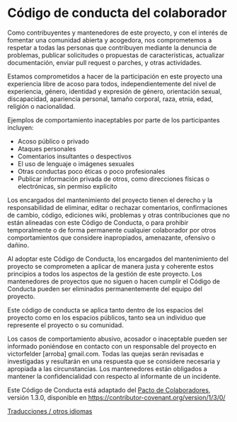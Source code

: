 # Código de conducta del colaborador

Como contribuyentes y mantenedores de este proyecto, y con el interés de fomentar una comunidad abierta y acogedora, nos comprometemos a respetar a todas las personas que contribuyen mediante la denuncia de problemas, publicar solicitudes o propuestas de características, actualizar documentación, enviar pull request o parches, y otras actividades.

Estamos comprometidos a hacer de la participación en este proyecto una experiencia libre de acoso para todos, independientemente del nivel de experiencia, género, identidad y expresión de género, orientación sexual, discapacidad, apariencia personal, tamaño corporal, raza, etnia, edad, religión o nacionalidad.

Ejemplos de comportamiento inaceptables por parte de los participantes incluyen:

* Acoso público o privado
* Ataques personales
* Comentarios insultantes o despectivos
* El uso de lenguaje o imágenes sexuales
* Otras conductas poco éticas o poco profesionales
* Publicar información privada de otros, como direcciones físicas o electrónicas, sin permiso explícito


Los encargados del mantenimiento del proyecto tienen el derecho y la responsabilidad de eliminar, editar o rechazar comentarios, confirmaciones de cambio, código, ediciones wiki, problemas y otras contribuciones que no están alineadas con este Código de Conducta, o para prohibir temporalmente o de forma permanente cualquier colaborador por otros comportamientos que considere inapropiados, amenazante, ofensivo o dañino.

Al adoptar este Código de Conducta, los encargados del mantenimiento del proyecto se comprometen a aplicar de manera justa y coherente estos principios a todos los aspectos de la gestión de este proyecto. Los mantenedores de proyectos que no siguen o hacen cumplir el Código de Conducta pueden ser eliminados permanentemente del equipo del proyecto.

Este código de conducta se aplica tanto dentro de los espacios del proyecto como en los espacios públicos, tanto sea un individuo que represente el proyecto o su comunidad.

Los casos de comportamiento abusivo, acosador o inaceptable pueden ser informado poniéndose en contacto con un responsable del proyecto en victorfelder [arroba] gmail.com. Todas las quejas serán revisadas e investigadas y resultarán en una respuesta que se considere necesaria y apropiada a las circunstancias. Los mantenedores están obligados a mantener la confidencialidad con respecto al informante de un incidente.

Este Código de Conducta está adaptado del [Pacto de Colaboradores][homepage], versión 1.3.0, disponible en https://contributor-covenant.org/version/1/3/0/

[homepage]: https://contributor-covenant.org

[Traducciones / otros idiomas](../README.md#translations)
